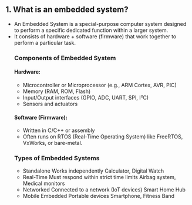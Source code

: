 ## 1. What is an embedded system?
- An Embedded System is a special-purpose computer system designed to perform a specific dedicated function within a larger system.
- It consists of hardware + software (firmware) that work together to perform a particular task.
  ### Components of Embedded System
  #### Hardware:
  - Microcontroller or Microprocessor (e.g., ARM Cortex, AVR, PIC)
  - Memory (RAM, ROM, Flash)
  - Input/Output interfaces (GPIO, ADC, UART, SPI, I²C)
  - Sensors and actuators
  #### Software (Firmware):
  - Written in C/C++ or assembly
  - Often runs on RTOS (Real-Time Operating System) like FreeRTOS, VxWorks, or bare-metal.
  ### Types of Embedded Systems
  - Standalone     	Works independently	                    Calculator, Digital Watch
  - Real-Time     	Must respond within strict time limits	Airbag system, Medical monitors
  - Networked	      Connected to a network (IoT devices)   	Smart Home Hub
  - Mobile Embedded	Portable devices	                      Smartphone, Fitness Band
